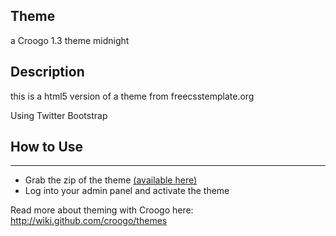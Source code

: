 <h2>Theme</h2>
<p> a Croogo 1.3 theme midnight</p>


<h2>Description</h2>
<p>this is a html5 version of a theme from freecsstemplate.org</p>
<p>Using Twitter Bootstrap</p>

<h2>How to Use</h2>
<hr>
<ul>
        <li>Grab the zip of the theme <a href="https://github.com/bageera/midnight/zipball/master">(available here)</a></li>
        <li>Log into your admin panel and activate the theme</li>
</ul>

<p>Read more about theming with Croogo here: <a href="http://wili.github.com/croogo/themes">http://wiki.github.com/croogo/themes</a></p>
